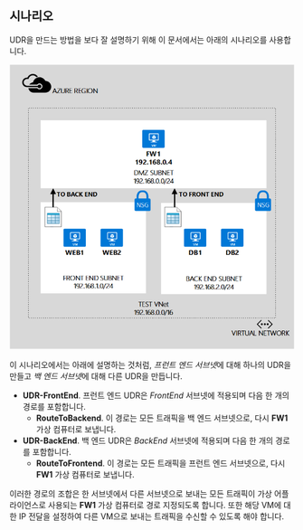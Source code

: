 ## 시나리오

UDR을 만드는 방법을 보다 잘 설명하기 위해 이 문서에서는 아래의 시나리오를 사용합니다.

![이미지 설명](./media/virtual-network-create-udr-scenario-include/figure1.png)

이 시나리오에서는 아래에 설명하는 것처럼, *프런트 엔드 서브넷*에 대해 하나의 UDR을 만들고 *백 엔드 서브넷*에 대해 다른 UDR을 만듭니다.

- **UDR-FrontEnd**. 프런트 엔드 UDR은 *FrontEnd* 서브넷에 적용되며 다음 한 개의 경로를 포함합니다.	
	- **RouteToBackend**. 이 경로는 모든 트래픽을 백 엔드 서브넷으로, 다시 **FW1** 가상 컴퓨터로 보냅니다.
- **UDR-BackEnd**. 백 엔드 UDR은 *BackEnd* 서브넷에 적용되며 다음 한 개의 경로를 포함합니다.	
	- **RouteToFrontend**. 이 경로는 모든 트래픽을 프런트 엔드 서브넷으로, 다시 **FW1** 가상 컴퓨터로 보냅니다.

이러한 경로의 조합은 한 서브넷에서 다른 서브넷으로 보내는 모든 트래픽이 가상 어플라이언스로 사용되는 **FW1** 가상 컴퓨터로 경로 지정되도록 합니다. 또한 해당 VM에 대한 IP 전달을 설정하여 다른 VM으로 보내는 트래픽을 수신할 수 있도록 해야 합니다.

<!---HONumber=Oct15_HO3-->